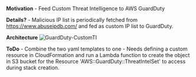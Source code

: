**Motivation** - Feed Custom Threat Intelligence to AWS GuardDuty

**Details?** - Malicious IP list is periodically fetched from https://www.abuseipdb.com/
           and fed as custom IP list to GuardDuty.

**Architecture**
![GuardDuty-CustomTI](https://user-images.githubusercontent.com/16767739/149082033-70f1c61d-e01c-4223-8edb-a32754771645.png)

**ToDo** - Combine the two yaml templates to one - Needs defining a custom resource in CloudFormation and run
       a Lambda function to create the object in S3 bucket for the Resource 'AWS::GuardDuty::ThreatIntelSet'
       to access during stack creation.
